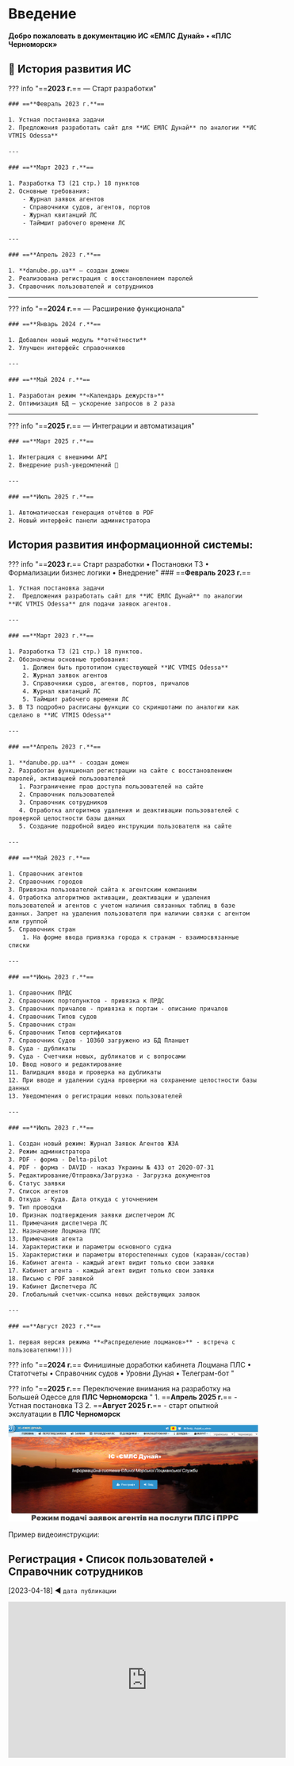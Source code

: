 # **Введение**

**Добро пожаловать в документацию ИС «ЕМЛС Дунай» • «ПЛС Черноморск»**

## 📖 История развития ИС

??? info "==**2023 г.**== — Старт разработки"
    
    ### ==**Февраль 2023 г.**==
    
    1. Устная постановка задачи  
    2. Предложения разработать сайт для **ИС ЕМЛС Дунай** по аналогии **ИС VTMIS Odessa**  
    
    ---
    
    ### ==**Март 2023 г.**==
    
    1. Разработка ТЗ (21 стр.) 18 пунктов  
    2. Основные требования:  
        - Журнал заявок агентов  
        - Справочники судов, агентов, портов  
        - Журнал квитанций ЛС  
        - Таймшит рабочего времени ЛС  
    
    ---
    
    ### ==**Апрель 2023 г.**==
    
    1. **danube.pp.ua** — создан домен  
    2. Реализована регистрация с восстановлением паролей  
    3. Справочник пользователей и сотрудников  

---

??? info "==**2024 г.**== — Расширение функционала"
    
    ### ==**Январь 2024 г.**==
    
    1. Добавлен новый модуль **отчётности**  
    2. Улучшен интерфейс справочников  
    
    ---
    
    ### ==**Май 2024 г.**==
    
    1. Разработан режим **«Календарь дежурств»**  
    2. Оптимизация БД — ускорение запросов в 2 раза  

---

??? info "==**2025 г.**== — Интеграции и автоматизация"
    
    ### ==**Март 2025 г.**==
    
    1. Интеграция с внешними API  
    2. Внедрение push-уведомлений 📲  
    
    ---
    
    ### ==**Июль 2025 г.**==
    
    1. Автоматическая генерация отчётов в PDF  
    2. Новый интерфейс панели администратора  


## **История развития информационной системы:**
??? info "==**2023 г.**== Старт разработки • Постановки ТЗ • Формализации бизнес логики • Внедрение"
    ### ==**Февраль 2023 г.**== 
        
    1. Устная постановка задачи
    2.  Предложения разработать сайт для **ИС ЕМЛС Дунай** по аналогии **ИС VTMIS Odessa** для подачи заявок агентов.
    
    ---

    ### ==**Март 2023 г.**==  
        
    1. Разработка ТЗ (21 стр.) 18 пунктов.
    2. Обозначены основные требования:
        1. Должен быть прототипом существующей **ИС VTMIS Odessa**
        2. Журнал заявок агентов
        3. Справочники судов, агентов, портов, причалов
        4. Журнал квитанций ЛС
        5. Таймшит рабочего времени ЛС
    3. В ТЗ подробно расписаны функции со скриншотами по аналогии как сделано в **ИС VTMIS Odessa**
    
    ---

    ### ==**Апрель 2023 г.**== 
        
    1. **danube.pp.ua** - создан домен
    2. Разработан функционал регистрации на сайте с восстановлением паролей, активацией пользователей
       1. Разграничение прав доступа пользователей на сайте
       2. Справочник пользователей
       3. Справочник сотрудников
       4. Отработка алгоритмов удаления и деактивации пользователей с проверкой целостности базы данных
       5. Создание подробной видео инструкции пользователя на сайте
    
    ---

    ### ==**Май 2023 г.**==
        
    1. Справочник агентов
    2. Справочник городов
    3. Привязка пользователей сайта к агентским компаниям
    4. Отработка алгоритмов активации, деактивации и удаления пользователей и агентов с учетом наличия связанных таблиц в базе данных. Запрет на удаления пользователя при наличии связки с агентом или группой
    5. Справочник стран
        1. На форме ввода привязка города к странам - взаимосвязанные списки  
    
    ---

    ### ==**Июнь 2023 г.**==
       
    1. Справочник ПРДС
    2. Справочник портопунктов - привязка к ПРДС
    3. Справочник причалов - привязка к портам - описание причалов
    4. Справочник Типов судов
    5. Справочник стран
    6. Справочник Типов сертификатов
    7. Справочник Судов - 10360 загружено из БД Планшет
    8. Суда - дубликаты
    9. Суда - Счетчики новых, дубликатов и с вопросами
    10. Ввод нового и редактирование
    11. Валидация ввода и проверка на дубликаты
    12. При вводе и удалении судна проверки на сохранение целостности базы данных
    13. Уведомления о регистрации новых пользователей
    
    ---

    ### ==**Июль 2023 г.**== 
        
    1. Создан новый режим: Журнал Заявок Агентов ЖЗА
    2. Режим администратора
    3. PDF - форма - Delta-pilot
    4. PDF - форма - DAVID - наказ Украины № 433 от 2020-07-31
    5. Редактирование/Отправка/Загрузка - Загрузка документов
    6. Статус заявки
    7. Список агентов
    8. Откуда - Куда. Дата откуда с уточнением
    9. Тип проводки
    10. Признак подтверждения заявки диспетчером ЛС
    11. Примечания диспетчера ЛС
    12. Назначение Лоцмана ПЛС
    13. Примечания агента
    14. Характеристики и параметры основного судна
    15. Характеристики и параметры второстепенных судов (караван/состав)
    16. Кабинет агента - каждый агент видит только свои заявки
    17. Кабинет агента - каждый агент видит только свои заявки
    18. Письмо с PDF заявкой
    19. Кабинет Диспетчера ЛС
    20. Глобальный счетчик-ссылка новых действующих заявок
    
    ---

    ### ==**Август 2023 г.**== 
        
    1. первая версия режима **«Распределение лоцманов»** - встреча с пользователями!)))

??? info "==**2024 г.**== Финишиные доработки кабинета Лоцмана ПЛС • Статотчеты • Справочник судов • Уровни Дуная • Телеграм-бот  "

??? info "==**2025 г.**== Переключение внимания на разработку на Большей Одессе для **ПЛС Черноморска**  "
    1. ==**Апрель 2025 г.**== - Устная постановка ТЗ
    2. ==**Август 2025 г.**== - старт опытной экслуатации в **ПЛС Черноморск**

![Скриншот главной страницы сайта](images/home.png)

Пример видеоинструкции:
## Регистрация • Список пользователей • Справочник сотрудников
[2023-04-18] ◄ `дата публикации`
<iframe width="560" height="315" src="https://www.youtube.com/embed/DF62pfl90vY" frameborder="0" allowfullscreen></iframe>
